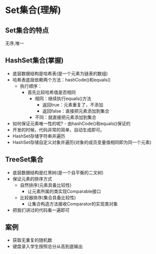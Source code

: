 # Set集合(理解)

## Set集合的特点

无序,唯一

## HashSet集合(掌握)

- 底层数据结构是哈希表(是一个元素为链表的数组)
- 哈希表底层依赖两个方法：hashCode()和equals()
    - 执行顺序：
        - 首先比较哈希值是否相同
            - 相同：继续执行equals()方法
                - 返回true：元素重复了，不添加
                - 返回false：直接把元素添加到集合
            - 不同：就直接把元素添加到集合
- 如何保证元素唯一性的呢?
        - 由hashCode()和equals()保证的
- 开发的时候，代码非常的简单，自动生成即可。
- HashSet存储字符串并遍历
- HashSet存储自定义对象并遍历(对象的成员变量值相同即为同一个元素)

## TreeSet集合

- 底层数据结构是红黑树(是一个自平衡的二叉树)
- 保证元素的排序方式
    - 自然排序(元素具备比较性)
        - 让元素所属的类实现Comparable接口
    - 比较器排序(集合具备比较性)
        - 让集合构造方法接收Comparator的实现类对象
- 把我们讲过的代码看一遍即可

## 案例

- 获取无重复的随机数
- 键盘录入学生按照总分从高到底输出
